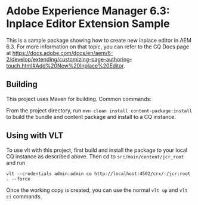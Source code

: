 # Adobe Experience Manager 6.3: Inplace Editor Extension Sample

This is a sample package showing how to create new inplace editor in AEM 6.3. For more information on that topic, you can refer to the CQ Docs page at https://docs.adobe.com/docs/en/aem/6-2/develop/extending/customizing-page-authoring-touch.html#Add%20New%20Inplace%20Editor.

## Building 
 
This project uses Maven for building. Common commands:

From the project directory, run ``mvn clean install content-package:install`` to build the bundle and content package and install to a CQ instance.

## Using with VLT 
 
To use vlt with this project, first build and install the package to your local CQ instance as described above. Then cd to `src/main/content/jcr_root` and run

    vlt --credentials admin:admin co http://localhost:4502/crx/-/jcr:root . --force

Once the working copy is created, you can use the normal ``vlt up`` and ``vlt ci`` commands.
